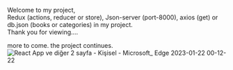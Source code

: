 Welcome to my project,
<br>
Redux (actions, reducer or store), Json-server (port-8000), axios (get) or db.json (books or categories) in my project.
<br>
Thank you for viewing....

more to come. the project continues.
![React App ve diğer 2 sayfa - Kişisel - Microsoft_ Edge 2023-01-22 00-12-22](https://user-images.githubusercontent.com/114434307/213887679-89b0ed71-c013-4bb9-8caf-7ac54aeb355e.gif)
